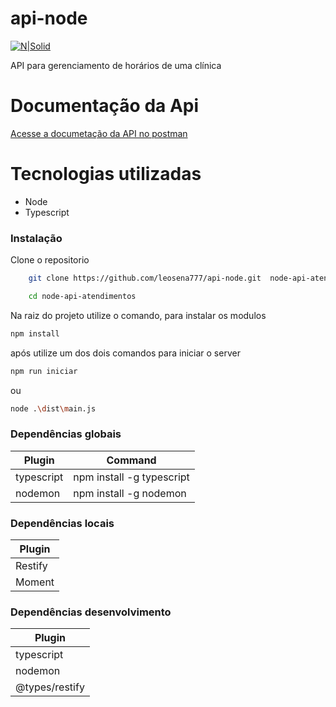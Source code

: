 # api-node
[![N|Solid](https://leosena777.github.io/img/assinaturaLs.png)](https://leosena777.github.io/)

API para gerenciamento de horários de uma clínica

# Documentação da Api

[Acesse a documetação da API no postman ](https://documenter.getpostman.com/view/6317832/S1EJXMJo "Acesse a documetação da API no postman ")

# Tecnologias utilizadas
  - Node
  - Typescript

### Instalação

Clone o repositorio 

```sh
    git clone https://github.com/leosena777/api-node.git  node-api-atendimentos
```
```sh
    cd node-api-atendimentos
```

Na raiz do projeto utilize o comando, para instalar os modulos

```sh
npm install
```
após utilize um dos dois comandos para iniciar o server

```sh
npm run iniciar
```

ou 

```sh
node .\dist\main.js
```

### Dependências globais

| Plugin | Command |
| ------ | ------ |
| typescript | npm install -g typescript |
| nodemon | npm install -g nodemon |


### Dependências locais

| Plugin |
| ------ |
| Restify|
| Moment |


### Dependências desenvolvimento

| Plugin |
| ------ |
| typescript |
| nodemon |
| @types/restify |
